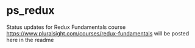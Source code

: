 # ps_redux
Status updates for Redux Fundamentals course https://www.pluralsight.com/courses/redux-fundamentals will be posted here in the readme
